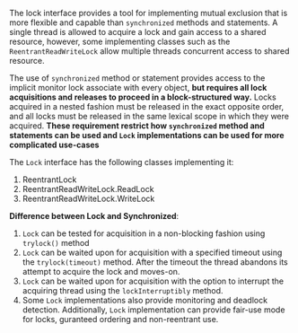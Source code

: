 The lock interface provides a tool for implementing mutual exclusion that is more flexible and capable than `synchronized` methods and statements. A single thread is allowed to acquire a lock and gain access to a shared resource, however, some implementing classes such as the `ReentrantReadWriteLock` allow multiple threads concurrent access to shared resource.

The use of `synchronized` method or statement provides access to the implicit monitor lock associate with every object, **but requires all lock acquisitions and releases to proceed in a block-structured way.** Locks acquired in a nested fashion must be released in the exact opposite order, and all locks must be released in the same lexical scope in which they were acquired. **These requirement restrict how `synchronized` method and statements can be used and `Lock` implementations can be used for more complicated use-cases**

The `Lock` interface has the following classes implementing it:
1. ReentrantLock
2. ReentrantReadWriteLock.ReadLock
3. ReentrantReadWriteLock.WriteLock

**Difference between Lock and Synchronized**:

1. `Lock` can be tested for acquisition in a non-blocking fashion using `trylock()` method
2. `Lock` can be waited upon for acquisition with a specified timeout using the `trylock(timeout)` method. After the timeout the thread abandons its attempt to acquire the lock and moves-on.
3. `Lock` can be waited upon for acquisition with the option to interrupt the acquiring thread using the `lockInterruptibly` method.
4. Some `Lock` implementations also provide monitoring and deadlock detection. Additionally, `Lock` implementation can provide fair-use mode for locks, guranteed ordering and non-reentrant use.